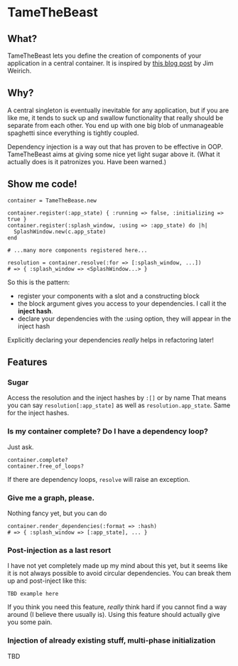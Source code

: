 # TameTheBeast

## What?

TameTheBeast lets you define the creation of components of your application in a central container.
It is inspired by  [this blog post](http://onestepback.org/index.cgi/Tech/Ruby/DependencyInjectionInRuby.rdoc) by
Jim Weirich.

## Why?

A central singleton is eventually inevitable for any application, but if you are like me, it tends to
suck up and swallow functionality that really should be separate from each other. You end up with one big blob
of unmanageable spaghetti since everything is tightly coupled.

Dependency injection is a way out that has proven to be effective in OOP. TameTheBeast aims at giving some nice yet light sugar above it. (What it actually does is it patronizes you. Have been warned.)

## Show me code!

    container = TameTheBease.new

    container.register(:app_state) { :running => false, :initializing => true }
    container.register(:splash_window, :using => :app_state) do |h|
      SplashWindow.new(c.app_state)
    end
    
    # ...many more components registered here...
    
    resolution = container.resolve(:for => [:splash_window, ...])
    # => { :splash_window => <SplashWindow...> }

So this is the pattern:

* register your components with a slot and a constructing block
* the block argument gives you access to your dependencies. I call it the **inject hash**.
* declare your dependencies with the :using option, they will appear in the inject hash

Explicitly declaring your dependencies _really_ helps in refactoring later!

## Features

### Sugar

Access the resolution and the inject hashes by `:[]` or by name That means you can say `resolution[:app_state]` as well as `resolution.app_state`. Same for the inject hashes.



### Is my container complete? Do I have a dependency loop?

Just ask.

    container.complete?
    container.free_of_loops?

If there are dependency loops, `resolve` will raise an exception.

### Give me a graph, please.

Nothing fancy yet, but you can do

    container.render_dependencies(:format => :hash)
    # => { :splash_window => [:app_state], ... }

### Post-injection as a last resort

I have not yet completely made up my mind about this yet, but it seems like it is not always possible to avoid circular dependencies. You can break them up and post-inject like this:

    TBD example here

If you think you need this feature, _really_ think hard if you cannot find a way around (I believe there usually is). Using this feature should actually give you some pain.

### Injection of already existing stuff, multi-phase initialization

TBD
